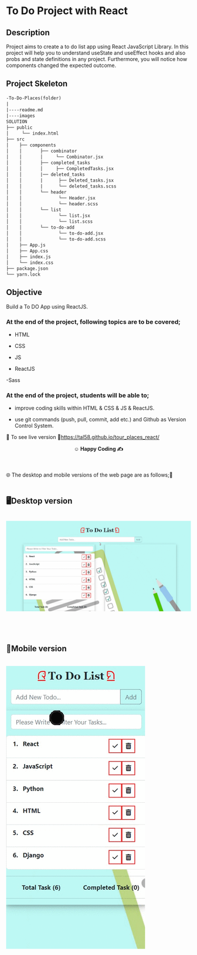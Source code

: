 # To Do Project with React

## Description

Project aims to create a to do list app using React JavaScript Library. In this project will help you to understand useState and useEffect hooks and also probs and state definitions in any project. Furthermore, you will notice how components changed the expected outcome. 

## Project Skeleton

```
-To-Do-Places(folder)
|
|----readme.md       
|----images       
SOLUTION
├── public
│     └── index.html
├── src
│    ├── components
│    │       ├── combinator
│    │       │     └── Combinator.jsx
│    │       ├── completed_tasks
│    │       │     ├── CompletedTasks.jsx
│    │       |── deleted_tasks
│    │       |      ├── Deleted_tasks.jsx
│    │       |      └── deleted_tasks.scss
│    │       └── header
│    │              └── Header.jsx
│    │              └── header.scss
│    │       └── list
│    │              └── list.jsx
│    │              └── list.scss
│    │       └── to-do-add
│    │              └── to-do-add.jsx
│    │              └── to-do-add.scss
│    ├── App.js
│    ├── App.css
│    ├── index.js
│    └── index.css
├── package.json
└── yarn.lock
```


## Objective

Build a To DO App using ReactJS.

### At the end of the project, following topics are to be covered;

- HTML

- CSS

- JS

- ReactJS

-Sass

### At the end of the project, students will be able to;

- improve coding skills within HTML & CSS & JS & ReactJS.

- use git commands (push, pull, commit, add etc.) and Github as Version Control System.

🔗 To see live version 🎯https://tal58.github.io/tour_places_react/


**<p align="center">&#9786; Happy Coding &#9997;</p>**

<br><br>
🌐 The desktop and mobile versions of the web page are as follows;🧭
<br><br>

## 🖥️Desktop version
<br>
<img src="./images/desktop.gif" align="left" alt="desktop_version">
<br>
<br>
<br>
<br>
<br>
<br>
<br>
<br>
<br>
<br><br><br><br><br><br><br><br><br>


## 📱Mobile version
<br>
<img src="./images/mobile.gif" align="left" alt="desktop_version">
<br>
<br>
<br>
<br>
<br>
<br>
<br>
<br>
<br>
<br><br><br><br><br><br><br><br><br>
